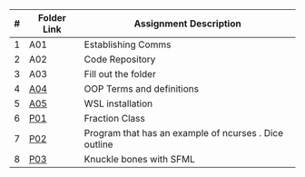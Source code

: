 |  #  | Folder Link                            | Assignment Description                               |
| :-: | -------------------------------------- | ---------------------------------------------------- |
|  1  | A01 | Establishing Comms |
|  2  | A02 | Code Repository |
|  3  | A03 | Fill out the folder |
|  4  | [A04](https://github.com/nelo-igwe/4883-Prog-Tech-nelo-igwe/tree/main/Assignments/A04) | OOP Terms and definitions 
|  5  | [A05](https://github.com/nelo-igwe/4883-Prog-Tech-nelo-igwe/tree/main/A05)| WSL installation | 
|  6  | [P01](https://github.com/nelo-igwe/4883-Prog-Tech-nelo-igwe/blob/main/Assignments/P01/README.md)  | Fraction Class |
|  7  | [P02](https://github.com/nelo-igwe/4883-Prog-Tech-nelo-igwe/tree/main/Assignments/P02) |Program that has an example of ncurses . Dice outline |
|  8  | [P03](https://github.com/nelo-igwe/4883-Prog-Tech-nelo-igwe/tree/main/SFML%20KNUCKLE%20BONES%20) | Knuckle bones with SFML 


